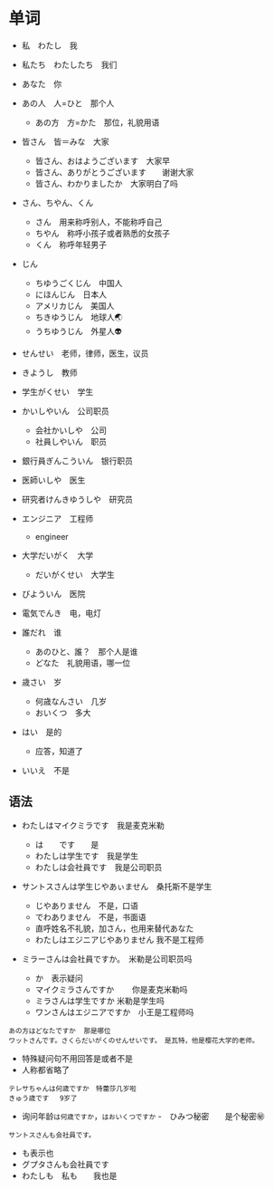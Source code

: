 # 单词

- 私　わたし　我

- 私たち　わたしたち　我们

- あなた　你

- あの人　人=ひと　那个人

  - あの方　方=かた　那位，礼貌用语

- 皆さん　皆＝みな　大家

  - 皆さん、おはようございます　大家早
  - 皆さん、ありがとうございます　　谢谢大家
  - 皆さん、わかりましたか　大家明白了吗

- さん、ちやん、くん

  - さん　用来称呼别人，不能称呼自己
  - ちやん　称呼小孩子或者熟悉的女孩子
  - くん　称呼年轻男子

- じん

  - ちゆうごくじん　中国人
  - にほんじん　日本人
  - アメリカじん　美国人
  - ちきゆうじん　地球人🌏
  - うちゆうじん　外星人👽

- せんせい　老师，律师，医生，议员

- きようし　教师

- 学生がくせい　学生

- かいしやいん　公司职员 　

  - 会社かいしや　公司
  - 社員しやいん　职员

- 銀行員ぎんこういん　银行职员

- 医師いしや　医生

- 研究者けんきゆうしや　研究员

- エンジニア　工程师

  - engineer 

- 大学だいがく　大学

  - だいがくせい　大学生

- びよういん　医院

- 電気でんき　电，电灯

- 誰だれ　谁

  - あのひと、誰？　那个人是谁
  - どなた　礼貌用语，哪一位

- 歳さい　岁

  - 何歳なんさい　几岁　
  - おいくつ　多大

- はい　是的

  - 应答，知道了

- いいえ　不是

## 语法

- わたしはマイクミラです　我是麦克米勒
  - は　　です　　是
  - わたしは学生です　我是学生
  - わたしは会社員です　我是公司职员

- サントスさんは学生じやあぃません　桑托斯不是学生
  - じやありません　不是，口语
  - でわありません　不是，书面语
  - 直呼姓名不礼貌，加さん，也用来替代あなた
  - わたしはエジニアじやありません 我不是工程师

- ミラーさんは会社員ですか。　米勒是公司职员吗
  - か　表示疑问
  - マイクミラさんですか　　 你是麦克米勒吗
  - ミラさんは学生ですか    米勒是学生吗
  - ワンさんはエジニアですか　小王是工程师吗

```
あの方はどなたですか  那是哪位
ワットさんです。さくらだいがくのせんせいです。　是瓦特，他是樱花大学的老师。
```
- 特殊疑问句不用回答是或者不是
- 人称都省略了

```
テレサちゃんは何歳ですか　特蕾莎几岁啦
きゅう歳です　 9岁了
```
- 询问年龄`は何歳ですか`，`はおいくつですか`
  -　ひみつ秘密　　是个秘密㊙️

```
サントスさんも会社員です。
```
- も表示也
- グプタさんも会社員です
- わたしも　私も　　我也是






